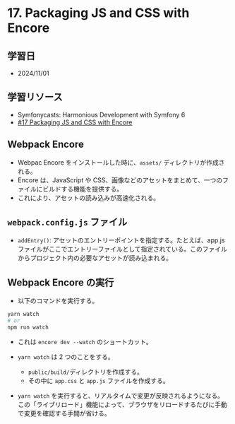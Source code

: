 # 17. Packaging JS and CSS with Encore

## 学習日

- 2024/11/01

## 学習リソース

- Symfonycasts: Harmonious Development with Symfony 6
- [#17 Packaging JS and CSS with Encore](https://symfonycasts.com/screencast/symfony6/webpack-encore)

## Webpack Encore

- Webpac Encore をインストールした時に、`assets/` ディレクトリが作成される。
- Encore は、JavaScript や CSS、画像などのアセットをまとめて、一つのファイルにビルドする機能を提供する。
- これにより、アセットの読み込みが高速化される。

## `webpack.config.js` ファイル

- `addEntry()`: アセットのエントリーポイントを指定する。たとえば、app.js ファイルがここでエントリーファイルとして指定されている。このファイルからプロジェクト内の必要なアセットが読み込まれる。

## Webpack Encore の実行

- 以下のコマンドを実行する。

```bash
yarn watch
# or
npm run watch
```

- これは `encore dev --watch` のショートカット。

- `yarn watch` は 2 つのことをする。
  - `public/build/`ディレクトリを作成する。
  - その中に `app.css` と `app.js` ファイルを作成する。
- `yarn watch` を実行すると、リアルタイムで変更が反映されるようになる。この「ライブリロード」機能によって、ブラウザをリロードするたびに手動で変更を確認する手間が省ける。
